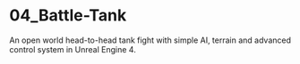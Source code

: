 # 04_Battle-Tank
An open world head-to-head tank fight with simple AI, terrain and advanced control system in Unreal Engine 4.

